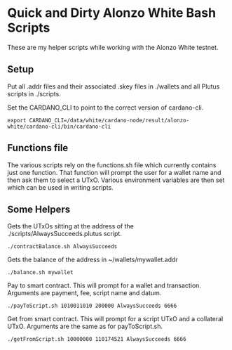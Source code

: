 Quick and Dirty Alonzo White Bash Scripts
=========================================

These are my helper scripts while working with the Alonzo White testnet.

Setup
-----

Put all .addr files and their associated .skey files in ./wallets and all Plutus scripts in ./scripts.

Set the CARDANO_CLI to point to the correct version of cardano-cli.

	export CARDANO_CLI=/data/white/cardano-node/result/alonzo-white/cardano-cli/bin/cardano-cli

Functions file
--------------

The various scripts rely on the functions.sh file which currently contains just one function. That function will
prompt the user for a wallet name and then ask them to select a UTxO. Various environment variables are then set
which can be used in writing scripts.

Some Helpers
------------

Gets the UTxOs sitting at the address of the ./scripts/AlwaysSucceeds.plutus script.

	./contractBalance.sh AlwaysSucceeds

Gets the balance of the address in ~/wallets/mywallet.addr

	./balance.sh mywallet

Pay to smart contract. This will prompt for a wallet and transaction. Arguments are payment, fee, script name and datum.

	./payToScript.sh 1010011010 200000 AlwaysSucceeds 6666

Get from smart contract. This will prompt for a script UTxO and a collateral UTxO. Arguments are the same as for payToScript.sh.

	./getFromScript.sh 10000000 110174521 AlwaysSucceeds 6666

